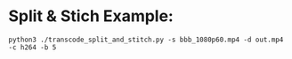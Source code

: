 # Split & Stich Example:

    python3 ./transcode_split_and_stitch.py -s bbb_1080p60.mp4 -d out.mp4 -c h264 -b 5
